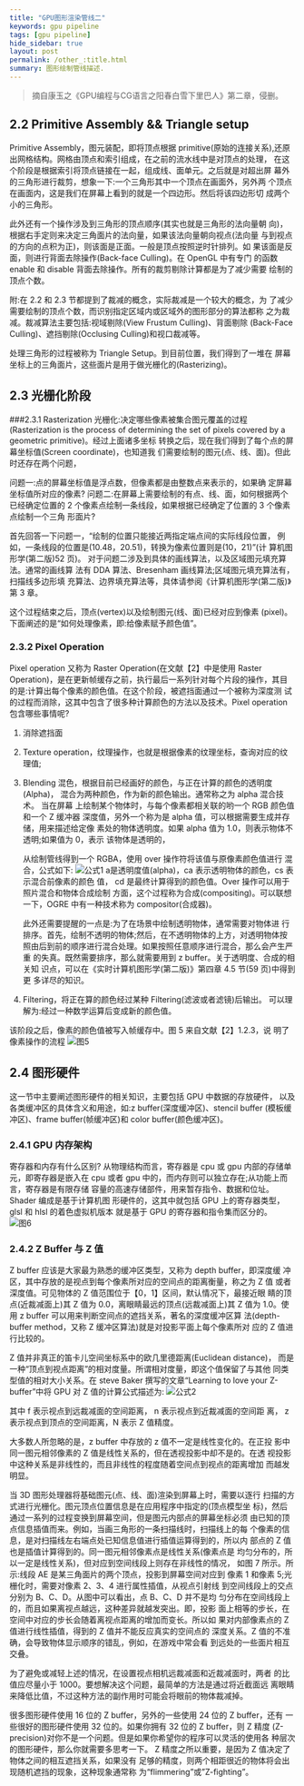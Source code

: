```yaml
---
title: "GPU图形渲染管线二"
keywords: gpu pipeline
tags: [gpu pipeline]
hide_sidebar: true
layout: post
permalink: /other_:title.html
summary: 图形绘制管线描述.
---
```


> 摘自康玉之《GPU编程与CG语言之阳春白雪下里巴人》第二章，侵删。

## 2.2 Primitive Assembly && Triangle setup
Primitive Assembly，图元装配，即将顶点根据 primitive(原始的连接关系),还原出网格结构。网格由顶点和索引组成，在之前的流水线中是对顶点的处理， 在这个阶段是根据索引将顶点链接在一起，组成线、面单元。之后就是对超出屏 幕外的三角形进行裁剪，想象一下:一个三角形其中一个顶点在画面外，另外两 个顶点在画面内，这是我们在屏幕上看到的就是一个四边形。然后将该四边形切 成两个小的三角形。

此外还有一个操作涉及到三角形的顶点顺序(其实也就是三角形的法向量朝 向)，根据右手定则来决定三角面片的法向量，如果该法向量朝向视点(法向量 与到视点的方向的点积为正)，则该面是正面。一般是顶点按照逆时针排列。如 果该面是反面，则进行背面去除操作(Back-face Culling)。在 OpenGL 中有专门 的函数 enable 和 disable 背面去除操作。所有的裁剪剔除计算都是为了减少需要 绘制的顶点个数。

附:在 2.2 和 2.3 节都提到了裁减的概念，实际裁减是一个较大的概念，为 了减少需要绘制的顶点个数，而识别指定区域内或区域外的图形部分的算法都称 之为裁减。裁减算法主要包括:视域剔除(View Frustum Culling)、背面剔除 (Back-Face Culling)、遮挡剔除(Occlusing Culling)和视口裁减等。

处理三角形的过程被称为 Triangle Setup。到目前位置，我们得到了一堆在 屏幕坐标上的三角面片，这些面片是用于做光栅化的(Rasterizing)。


## 2.3 光栅化阶段
###2.3.1 Rasterization
光栅化:决定哪些像素被集合图元覆盖的过程(Rasterization is the process of determining the set of pixels covered by a geometric primitive)。经过上面诸多坐标 转换之后，现在我们得到了每个点的屏幕坐标值(Screen coordinate)，也知道我 们需要绘制的图元(点、线、面)。但此时还存在两个问题，

问题一:点的屏幕坐标值是浮点数，但像素都是由整数点来表示的，如果确 定屏幕坐标值所对应的像素?
问题二:在屏幕上需要绘制的有点、线、面，如何根据两个已经确定位置的 2 个像素点绘制一条线段，如果根据已经确定了位置的 3 个像素点绘制一个三角 形面片?

首先回答一下问题一，“绘制的位置只能接近两指定端点间的实际线段位置， 例如，一条线段的位置是(10.48，20.51)，转换为像素位置则是(10，21)”(计 算机图形学(第二版)52 页)。
对于问题二涉及到具体的画线算法，以及区域图元填充算法。通常的画线算 法有 DDA 算法、Bresenham 画线算法;区域图元填充算法有，扫描线多边形填 充算法、边界填充算法等，具体请参阅《计算机图形学(第二版)》第 3 章。

这个过程结束之后，顶点(vertex)以及绘制图元(线、面)已经对应到像素 (pixel)。下面阐述的是“如何处理像素，即:给像素赋予颜色值”。


### 2.3.2 Pixel Operation
Pixel operation 又称为 Raster Operation(在文献【2】中是使用 Raster Operation)，是在更新帧缓存之前，执行最后一系列针对每个片段的操作，其目 的是:计算出每个像素的颜色值。在这个阶段，被遮挡面通过一个被称为深度测 试的过程而消除，这其中包含了很多种计算颜色的方法以及技术。Pixel operation 包含哪些事情呢?

1. 消除遮挡面
2. Texture operation，纹理操作，也就是根据像素的纹理坐标，查询对应的纹理值; 
3. Blending 混色，根据目前已经画好的颜色，与正在计算的颜色的透明度(Alpha)， 混合为两种颜色，作为新的颜色输出。通常称之为 alpha 混合技术。 当在屏幕 上绘制某个物体时，与每个像素都相关联的哟一个 RGB 颜色值和一个 Z 缓冲器 深度值，另外一个称为是 alpha 值，可以根据需要生成并存储，用来描述给定像 素处的物体透明度。如果 alpha 值为 1.0，则表示物体不透明;如果值为 0，表示 该物体是透明的，

	从绘制管线得到一个 RGBA，使用 over 操作符将该值与原像素颜色值进行 混合，公式如下:
![公式1](http://img.blog.csdn.net/20170717132403235?watermark/2/text/aHR0cDovL2Jsb2cuY3Nkbi5uZXQvQkRhbGFzamE=/font/5a6L5L2T/fontsize/400/fill/I0JBQkFCMA==/dissolve/70/gravity/SouthEast)
	a是透明度值(alpha)，ca 表示透明物体的颜色，cs 表示混合前像素的颜色
值， cd 是最终计算得到的颜色值。Over 操作可以用于照片混合和物体合成绘制 方面，这个过程称为合成(compositing)。可以联想一下，OGRE 中有一种技术称为 compositor(合成器)。

	此外还需要提醒的一点是:为了在场景中绘制透明物体，通常需要对物体进 行排序。首先，绘制不透明的物体;然后，在不透明物体的上方，对透明物体按 照由后到前的顺序进行混合处理。如果按照任意顺序进行混合，那么会产生严重 的失真。既然需要排序，那么就需要用到 z buffer。关于透明度、合成的相关知 识点，可以在《实时计算机图形学(第二版)》第四章 4.5 节(59 页)中得到更 多详尽的知识。

4. Filtering，将正在算的颜色经过某种 Filtering(滤波或者滤镜)后输出。 可以理解为:经过一种数学运算后变成新的颜色值。

该阶段之后，像素的颜色值被写入帧缓存中。图 5 来自文献【2】1.2.3，说 明了像素操作的流程
![图5](http://img.blog.csdn.net/20170717132544860?watermark/2/text/aHR0cDovL2Jsb2cuY3Nkbi5uZXQvQkRhbGFzamE=/font/5a6L5L2T/fontsize/400/fill/I0JBQkFCMA==/dissolve/70/gravity/SouthEast)


## 2.4 图形硬件

这一节中主要阐述图形硬件的相关知识，主要包括 GPU 中数据的存放硬件， 以及各类缓冲区的具体含义和用途，如:z buffer(深度缓冲区)、stencil buffer (模板缓冲区)、frame buffer(帧缓冲区)和 color buffer(颜色缓冲区)。

### 2.4.1 GPU 内存架构
寄存器和内存有什么区别?
从物理结构而言，寄存器是 cpu 或 gpu 内部的存储单元，即寄存器是嵌入在 cpu 或者 gpu 中的，而内存则可以独立存在;从功能上而言，寄存器是有限存储 容量的高速存储部件，用来暂存指令、数据和位址。Shader 编成是基于计算机图 形硬件的，这其中就包括 GPU 上的寄存器类型，glsl 和 hlsl 的着色虚拟机版本 就是基于 GPU 的寄存器和指令集而区分的。
![图6](http://img.blog.csdn.net/20170717132722868?watermark/2/text/aHR0cDovL2Jsb2cuY3Nkbi5uZXQvQkRhbGFzamE=/font/5a6L5L2T/fontsize/400/fill/I0JBQkFCMA==/dissolve/70/gravity/SouthEast)

### 2.4.2 Z Buffer 与 Z 值
Z buffer 应该是大家最为熟悉的缓冲区类型，又称为 depth buffer，即深度缓 冲区，其中存放的是视点到每个像素所对应的空间点的距离衡量，称之为 Z 值 或者深度值。可见物体的 Z 值范围位于【0，1】区间，默认情况下，最接近眼 睛的顶点(近裁减面上)其 Z 值为 0.0，离眼睛最远的顶点(远裁减面上)其 Z 值为 1.0。使用 z buffer 可以用来判断空间点的遮挡关系，著名的深度缓冲区算 法(depth-buffer method，又称 Z 缓冲区算法)就是对投影平面上每个像素所对 应的 Z 值进行比较的。

Z 值并非真正的笛卡儿空间坐标系中的欧几里德距离(Euclidean distance)， 而是一种“顶点到视点距离”的相对度量。所谓相对度量，即这个值保留了与其他 同类型值的相对大小关系。在 steve Baker 撰写的文章“Learning to love your Z-buffer”中将 GPU 对 Z 值的计算公式描述为:
![公式2](http://img.blog.csdn.net/20170717132834715?watermark/2/text/aHR0cDovL2Jsb2cuY3Nkbi5uZXQvQkRhbGFzamE=/font/5a6L5L2T/fontsize/400/fill/I0JBQkFCMA==/dissolve/70/gravity/SouthEast)

其中 f 表示视点到远裁减面的空间距离， n 表示视点到近裁减面的空间距 离， z 表示视点到顶点的空间距离，N 表示 Z 值精度。

大多数人所忽略的是，z buffer 中存放的 z 值不一定是线性变化的。在正投 影中同一图元相邻像素的 Z 值是线性关系的，但在透视投影中却不是的。在透 视投影中这种关系是非线性的，而且非线性的程度随着空间点到视点的距离增加 而越发明显。

当 3D 图形处理器将基础图元(点、线、面)渲染到屏幕上时，需要以逐行 扫描的方式进行光栅化。图元顶点位置信息是在应用程序中指定的(顶点模型坐 标)，然后通过一系列的过程变换到屏幕空间，但是图元内部点的屏幕坐标必须 由已知的顶点信息插值而来。例如，当画三角形的一条扫描线时，扫描线上的每 个像素的信息，是对扫描线左右端点处已知信息值进行插值运算得到的，所以内 部点的 Z 值也是插值计算得到的。同一图元相邻像素点是线性关系(像素点是 均匀分布的，所以一定是线性关系)，但对应到空间线段上则存在非线性的情况， 如图 7 所示。所示:线段 AE 是某三角面片的两个顶点，投影到屏幕空间对应到 像素 1 和像素 5;光栅化时，需要对像素 2、3、4 进行属性插值，从视点引射线 到空间线段上的交点分别为 B、C、D。从图中可以看出，点 B、C、D 并不是均 匀分布在空间线段上的，而且如果离视点越远，这种差异就越发突出。即，投影 面上相等的步长，在空间中对应的步长会随着离视点距离的增加而变长。所以如 果对内部像素点的 Z 值进行线性插值，得到的 Z 值并不能反应真实的空间点的 深度关系。Z 值的不准确，会导致物体显示顺序的错乱，例如，在游戏中常会看 到远处的一些面片相互交叠。

为了避免或减轻上述的情况，在设置视点相机远裁减面和近裁减面时，两者 的比值应尽量小于 1000。要想解决这个问题，最简单的方法是通过将近截面远 离眼睛来降低比值，不过这种方法的副作用时可能会将眼前的物体裁减掉。

很多图形硬件使用 16 位的 Z buffer，另外的一些使用 24 位的 Z buffer，还有 一些很好的图形硬件使用 32 位的。如果你拥有 32 位的 Z buffer，则 Z 精度 (Z-precision)对你不是一个问题。但是如果你希望你的程序可以灵活的使用各 种层次的图形硬件，那么你就需要多思考一下。
Z 精度之所以重要，是因为 Z 值决定了物体之间的相互遮挡关系，如果没有 足够的精度，则两个相距很近的物体将会出现随机遮挡的现象，这种现象通常称 为“flimmering”或”Z-fighting”。